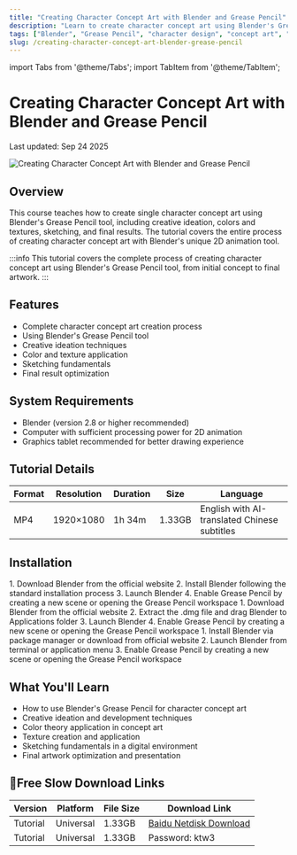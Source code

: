 ```yaml
---
title: "Creating Character Concept Art with Blender and Grease Pencil"
description: "Learn to create character concept art using Blender's Grease Pencil tool. This course covers creative ideation, colors and textures, sketching, and final results."
tags: ["Blender", "Grease Pencil", "character design", "concept art", "animation", "2D animation", "digital art", "Blender tutorial"]
slug: /creating-character-concept-art-blender-grease-pencil
---
```


import Tabs from '@theme/Tabs';
import TabItem from '@theme/TabItem';

# Creating Character Concept Art with Blender and Grease Pencil

<time className="post-meta">Last updated: Sep 24 2025</time>

<div style={{textAlign: 'center', margin: '2rem 0'}}>
  <img src="https://www.gfxcamp.com/wp-content/uploads/2025/09/CONCEPT-Creating-Character-Concept-Art-with-Blender-and-Grease-Pencil.jpg" alt="Creating Character Concept Art with Blender and Grease Pencil" style={{maxWidth: '600px', height: 'auto'}} />
</div>

## Overview

This course teaches how to create single character concept art using Blender's Grease Pencil tool, including creative ideation, colors and textures, sketching, and final results. The tutorial covers the entire process of creating character concept art with Blender's unique 2D animation tool.

:::info
This tutorial covers the complete process of creating character concept art using Blender's Grease Pencil tool, from initial concept to final artwork.
:::

## Features

- Complete character concept art creation process
- Using Blender's Grease Pencil tool
- Creative ideation techniques
- Color and texture application
- Sketching fundamentals
- Final result optimization

## System Requirements

- Blender (version 2.8 or higher recommended)
- Computer with sufficient processing power for 2D animation
- Graphics tablet recommended for better drawing experience

## Tutorial Details

| Format | Resolution | Duration | Size | Language |
|--------|------------|----------|------|----------|
| MP4 | 1920×1080 | 1h 34m | 1.33GB | English with AI-translated Chinese subtitles |

## Installation

<Tabs>
<TabItem value="windows" label="Windows">
  1. Download Blender from the official website
  2. Install Blender following the standard installation process
  3. Launch Blender
  4. Enable Grease Pencil by creating a new scene or opening the Grease Pencil workspace
</TabItem>
<TabItem value="mac" label="Mac">
  1. Download Blender from the official website
  2. Extract the .dmg file and drag Blender to Applications folder
  3. Launch Blender
  4. Enable Grease Pencil by creating a new scene or opening the Grease Pencil workspace
</TabItem>
<TabItem value="linux" label="Linux">
  1. Install Blender via package manager or download from official website
  2. Launch Blender from terminal or application menu
  3. Enable Grease Pencil by creating a new scene or opening the Grease Pencil workspace
</TabItem>
</Tabs>

## What You'll Learn

- How to use Blender's Grease Pencil for character concept art
- Creative ideation and development techniques
- Color theory application in concept art
- Texture creation and application
- Sketching fundamentals in a digital environment
- Final artwork optimization and presentation

## 🐌Free Slow Download Links

| Version | Platform | File Size | Download Link |
|---------|----------|-----------|---------------|
| Tutorial | Universal | 1.33GB | [Baidu Netdisk Download](https://pan.baidu.com/s/1cpi2GzJk805667ik0LiAEw?pwd=ktw3) |
| Tutorial | Universal | 1.33GB | Password: ktw3 |
